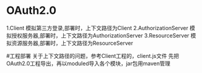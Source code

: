# OAuth2.0
1.Client 模拟第三方登录,部署时，上下文路径为Client
2.AuthorizationServer 模拟授权服务器,部署时，上下文路径为AuthorizationServer
3.ResourceServer 模拟资源服务器,部署时，上下文路径为ResourceServer

#工程部署
 关于上下文路径的问题，参考Client工程的，client.js文件
先把OAuth2.0工程导出，再以moduled导入各个模块，jar包用maven管理
